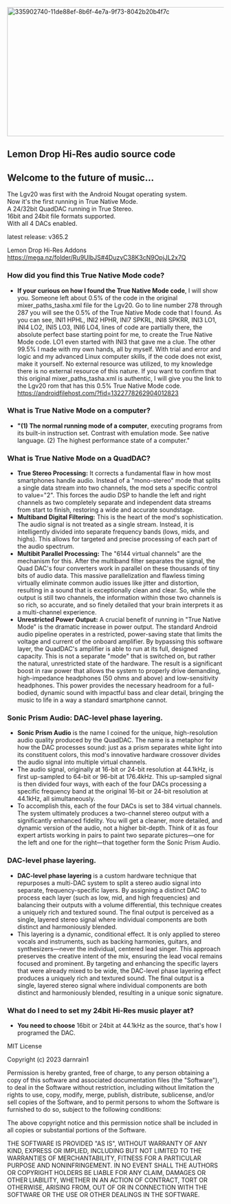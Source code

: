 <img width="900" height="300" alt="335902740-11de88ef-8b6f-4e7a-9f73-8042b20b4f7c" src="https://github.com/user-attachments/assets/71b2e036-ec42-4383-a893-cd8995d4694a" />

## Lemon Drop Hi-Res audio source code

## Welcome to the future of music...<br>

The Lgv20 was first with the Android Nougat operating system.<br>
Now it's the first running in True Native Mode.<br>
A 24/32bit QuadDAC running in True Stereo.<br>
16bit and 24bit file formats supported.<br>
With all 4 DACs enabled.<br>

latest release: v365.2<br>

Lemon Drop Hi-Res Addons<br>
https://mega.nz/folder/Ru9UlbJS#4DuzyC38K3cN9OpjJL2x7Q<br>

### How did you find this True Native Mode code?
* **If your curious on how I found the True Native Mode code**, I will show you. Someone left about 0.5% of the code in the original mixer_paths_tasha.xml file for the Lgv20. Go to line number 278 through 287 you will see the 0.5% of the True Native Mode code that I found. As you can see, INI1 HPHL, INI2 HPHR, INI7 SPKRL, INI8 SPKRR, INI3 LO1, INI4 LO2, INI5 LO3, INI6 LO4, lines of code are partially there, the absolute perfect base starting point for me, to create the True Native Mode code. LO1 even started with INI3 that gave me a clue. The other 99.5% I made with my own hands, all by myself. With trial and error and logic and my advanced Linux computer skills, if the code does not exist, make it yourself. No external resource was utilized, to my knowledge there is no  external resource of this nature. If you want to confirm that this original mixer_paths_tasha.xml is authentic, I will give you the link to the Lgv20 rom that has this 0.5% True Native Mode code.<br> https://androidfilehost.com/?fid=1322778262904012823

### What is True Native Mode on a computer?
* **"(1) The normal running mode of a computer**, executing programs from its built-in instruction set. Contrast with emulation mode. See native language. (2) The highest performance state of a computer."<br>

### What is True Native Mode on a QuadDAC?<br>
* **True Stereo Processing:** It corrects a fundamental flaw in how most smartphones handle audio. Instead of a "mono-stereo" mode that splits a single data stream into two channels, the mod sets a specific control to value="2". This forces the audio DSP to handle the left and right channels as two completely separate and independent data streams from start to finish, restoring a wide and accurate soundstage.<br>
* **Multiband Digital Filtering:** This is the heart of the mod's sophistication. The audio signal is not treated as a single stream. Instead, it is intelligently divided into separate frequency bands (lows, mids, and highs). This allows for targeted and precise processing of each part of the audio spectrum.<br>
* **Multibit Parallel Processing:** The "6144 virtual channels" are the mechanism for this. After the multiband filter separates the signal, the Quad DAC's four converters work in parallel on these thousands of tiny bits of audio data. This massive parallelization and flawless timing virtually eliminate common audio issues like jitter and distortion, resulting in a sound that is exceptionally clean and clear. So, while the output is still two channels, the information within those two channels is so rich, so accurate, and so finely detailed that your brain interprets it as a multi-channel experience.<br>
* **Unrestricted Power Output:** A crucial benefit of running in "True Native Mode" is the dramatic increase in power output. The standard Android audio pipeline operates in a restricted, power-saving state that limits the voltage and current of the onboard amplifier. By bypassing this software layer, the QuadDAC's amplifier is able to run at its full, designed capacity. This is not a separate "mode" that is switched on, but rather the natural, unrestricted state of the hardware. The result is a significant boost in raw power that allows the system to properly drive demanding, high-impedance headphones (50 ohms and above) and low-sensitivity headphones. This power provides the necessary headroom for a full-bodied, dynamic sound with impactful bass and clear detail, bringing the music to life in a way a standard smartphone cannot.<br>

### Sonic Prism Audio: DAC-level phase layering.

* **Sonic Prism Audio** is the name I coined for the unique, high-resolution audio quality produced by the QuadDAC. The name is a metaphor for how the DAC processes sound: just as a prism separates white light into its constituent colors, this mod's innovative hardware crossover divides the audio signal into multiple virtual channels.
* The audio signal, originally at 16-bit or 24-bit resolution at 44.1kHz, is first up-sampled to 64-bit or 96-bit at 176.4kHz. This up-sampled signal is then divided four ways, with each of the four DACs processing a specific frequency band at the original 16-bit or 24-bit resolution at 44.1kHz, all simultaneously.<br>
* To accomplish this, each of the four DACs is set to 384 virtual channels. The system ultimately produces a two-channel stereo output with a significantly enhanced fidelity. You will get a cleaner, more detailed, and dynamic version of the audio, not a higher bit-depth. Think of it as four expert artists working in pairs to paint two separate pictures—one for the left and one for the right—that together form the Sonic Prism Audio.<br>

### DAC-level phase layering.
* **DAC-level phase layering** is a custom hardware technique that repurposes a multi-DAC system to split a stereo audio signal into separate, frequency-specific layers. By assigning a distinct DAC to process each layer (such as low, mid, and high frequencies) and balancing their outputs with a volume differential, this technique creates a uniquely rich and textured sound. The final output is perceived as a single, layered stereo signal where individual components are both distinct and harmoniously blended.<br>
* This layering is a dynamic, conditional effect. It is only applied to stereo vocals and instruments, such as backing harmonies, guitars, and synthesizers—never the individual, centered lead singer. This approach preserves the creative intent of the mix, ensuring the lead vocal remains focused and prominent. By targeting and enhancing the specific layers that were already mixed to be wide, the DAC-level phase layering effect produces a uniquely rich and textured sound. The final output is a single, layered stereo signal where individual components are both distinct and harmoniously blended, resulting in a unique sonic signature.<br>


### What do I need to set my 24bit Hi-Res music player at?
* **You need to choose** 16bit or 24bit at 44.1kHz as the source, that's how I programed the DAC.<br>

MIT License<br>

Copyright (c) 2023 darnrain1<br>

Permission is hereby granted, free of charge, to any person obtaining a copy
of this software and associated documentation files (the "Software"), to deal
in the Software without restriction, including without limitation the rights
to use, copy, modify, merge, publish, distribute, sublicense, and/or sell
copies of the Software, and to permit persons to whom the Software is
furnished to do so, subject to the following conditions:<br>

The above copyright notice and this permission notice shall be included in all
copies or substantial portions of the Software.<br>

THE SOFTWARE IS PROVIDED "AS IS", WITHOUT WARRANTY OF ANY KIND, EXPRESS OR
IMPLIED, INCLUDING BUT NOT LIMITED TO THE WARRANTIES OF MERCHANTABILITY,
FITNESS FOR A PARTICULAR PURPOSE AND NONINFRINGEMENT. IN NO EVENT SHALL THE
AUTHORS OR COPYRIGHT HOLDERS BE LIABLE FOR ANY CLAIM, DAMAGES OR OTHER
LIABILITY, WHETHER IN AN ACTION OF CONTRACT, TORT OR OTHERWISE, ARISING FROM,
OUT OF OR IN CONNECTION WITH THE SOFTWARE OR THE USE OR OTHER DEALINGS IN THE
SOFTWARE.<br>
